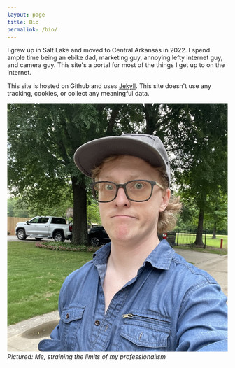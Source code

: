 ```yaml
---
layout: page
title: Bio
permalink: /bio/
---
```


I grew up in Salt Lake and moved to Central Arkansas in 2022. I spend ample time being an ebike dad, marketing guy, annoying lefty internet guy, and camera guy. This site's a portal for most of the things I get up to on the internet.

This site is hosted on Github and uses [Jekyll](https://github.com/jekyll). This site doesn't use any tracking, cookies, or collect any meaningful data.

![Pictured: Me, straining the limits of my professionalism](/assets/images/limitsofprofessionalism.jpg)
*Pictured: Me, straining the limits of my professionalism*
